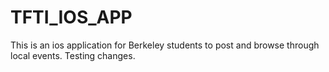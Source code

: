 # TFTI_IOS_APP
This is an ios application for Berkeley students to post and browse through local events. 
Testing changes. 
